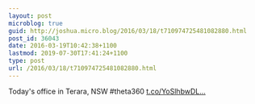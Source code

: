 ```yaml
---
layout: post
microblog: true
guid: http://joshua.micro.blog/2016/03/18/t710974725481082880.html
post_id: 36043
date: 2016-03-19T10:42:38+1100
lastmod: 2019-07-30T17:41:24+1100
type: post
url: /2016/03/18/t710974725481082880.html
---
```

Today's office in Terara, NSW #theta360 [t.co/YoSlhbwDL...](https://t.co/YoSlhbwDL4)
